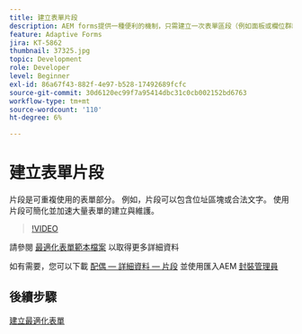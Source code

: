 ```yaml
---
title: 建立表單片段
description: AEM forms提供一種便利的機制，只需建立一次表單區段（例如面板或欄位群組），即可在調適型表單中重複使用。
feature: Adaptive Forms
jira: KT-5862
thumbnail: 37325.jpg
topic: Development
role: Developer
level: Beginner
exl-id: 86a67f43-882f-4e97-b528-17492689fcfc
source-git-commit: 30d6120ec99f7a95414dbc31c0cb002152bd6763
workflow-type: tm+mt
source-wordcount: '110'
ht-degree: 6%

---
```


# 建立表單片段

片段是可重複使用的表單部分。 例如，片段可以包含位址區塊或合法文字。 使用片段可簡化並加速大量表單的建立與維護。


>[!VIDEO](https://video.tv.adobe.com/v/37325?quality=12&learn=on)



請參閱 [最適化表單範本檔案](https://experienceleague.adobe.com/docs/experience-manager-65/forms/adaptive-forms-basic-authoring/adaptive-form-fragments.html) 以取得更多詳細資料

如有需要，您可以下載 [配偶 — 詳細資料 — 片段](assets/spouse-details-fragment.zip) 並使用匯入AEM [封裝管理員](http://localhost:4502/crx/packmgr/index.jsp)

## 後續步驟

[建立最適化表單](./create-adaptive-form.md)
